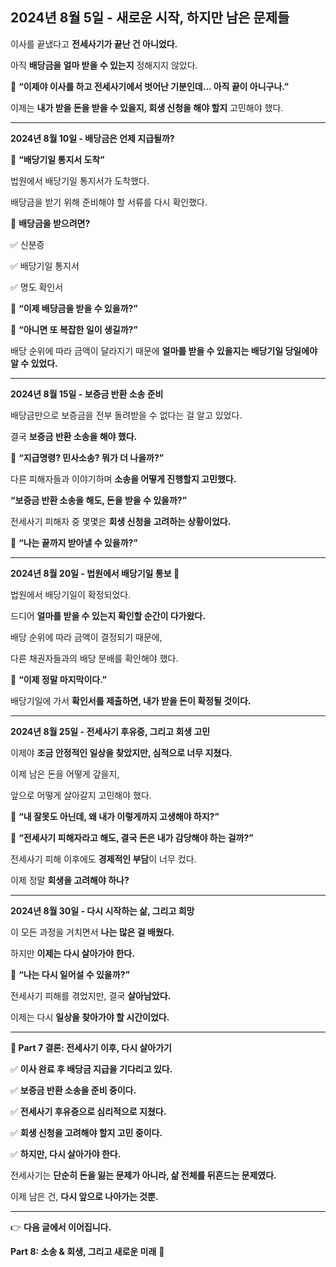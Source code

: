 ## **2024년 8월 5일 - 새로운 시작, 하지만 남은 문제들**

  

이사를 끝냈다고 **전세사기가 끝난 건 아니었다.**

아직 **배당금을 얼마 받을 수 있는지** 정해지지 않았다.

  

📌 **“이제야 이사를 하고 전세사기에서 벗어난 기분인데… 아직 끝이 아니구나.”**

  

이제는 **내가 받을 돈을 받을 수 있을지, 회생 신청을 해야 할지** 고민해야 했다.

---

**2024년 8월 10일 - 배당금은 언제 지급될까?**

  

📩 **“배당기일 통지서 도착”**

  

법원에서 배당기일 통지서가 도착했다.

배당금을 받기 위해 준비해야 할 서류를 다시 확인했다.

  

📝 **배당금을 받으려면?**

✅ 신분증

✅ 배당기일 통지서

✅ 명도 확인서

  

📌 **“이제 배당금을 받을 수 있을까?”**

📌 **“아니면 또 복잡한 일이 생길까?”**

  

배당 순위에 따라 금액이 달라지기 때문에 **얼마를 받을 수 있을지는 배당기일 당일에야 알 수 있었다.**

---

**2024년 8월 15일 - 보증금 반환 소송 준비**

  

배당금만으로 보증금을 전부 돌려받을 수 없다는 걸 알고 있었다.

결국 **보증금 반환 소송을 해야 했다.**

  

📌 **“지급명령? 민사소송? 뭐가 더 나을까?”**

  

다른 피해자들과 이야기하며 **소송을 어떻게 진행할지 고민했다.**

**“보증금 반환 소송을 해도, 돈을 받을 수 있을까?”**

전세사기 피해자 중 몇몇은 **회생 신청을 고려하는 상황이었다.**

  

📌 **“나는 끝까지 받아낼 수 있을까?”**

---

**2024년 8월 20일 - 법원에서 배당기일 통보 📩**

  

법원에서 배당기일이 확정되었다.

드디어 **얼마를 받을 수 있는지 확인할 순간이 다가왔다.**

  

배당 순위에 따라 금액이 결정되기 때문에,

다른 채권자들과의 배당 분배를 확인해야 했다.

  

📌 **“이제 정말 마지막이다.”**

  

배당기일에 가서 **확인서를 제출하면, 내가 받을 돈이 확정될 것이다.**

---

**2024년 8월 25일 - 전세사기 후유증, 그리고 회생 고민**

  

이제야 **조금 안정적인 일상을 찾았지만, 심적으로 너무 지쳤다.**

이제 남은 돈을 어떻게 갚을지,

앞으로 어떻게 살아갈지 고민해야 했다.

  

📌 **“내 잘못도 아닌데, 왜 내가 이렇게까지 고생해야 하지?”**

  

📌 **“전세사기 피해자라고 해도, 결국 돈은 내가 감당해야 하는 걸까?”**

  

전세사기 피해 이후에도 **경제적인 부담**이 너무 컸다.

이제 정말 **회생을 고려해야 하나?**

---

**2024년 8월 30일 - 다시 시작하는 삶, 그리고 희망**

  

이 모든 과정을 거치면서 **나는 많은 걸 배웠다.**

하지만 **이제는 다시 살아가야 한다.**

  

📌 **“나는 다시 일어설 수 있을까?”**

  

전세사기 피해를 겪었지만, 결국 **살아남았다.**

이제는 다시 **일상을 찾아가야 할 시간이었다.**

---

**📌 Part 7 결론: 전세사기 이후, 다시 살아가기**

  

✅ **이사 완료 후 배당금 지급을 기다리고 있다.**

✅ **보증금 반환 소송을 준비 중이다.**

✅ **전세사기 후유증으로 심리적으로 지쳤다.**

✅ **회생 신청을 고려해야 할지 고민 중이다.**

✅ **하지만, 다시 살아가야 한다.**

  

전세사기는 **단순히 돈을 잃는 문제가 아니라, 삶 전체를 뒤흔드는 문제였다.**

이제 남은 건, **다시 앞으로 나아가는 것뿐.**

---

👉 **다음 글에서 이어집니다.**

**Part 8: 소송 & 회생, 그리고 새로운 미래** 🚀